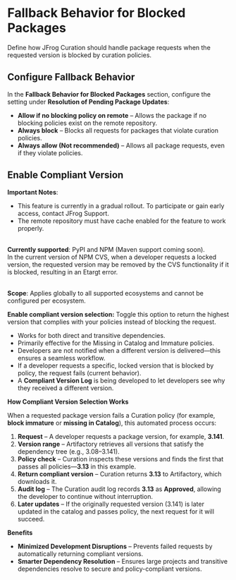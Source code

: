 # Fallback Behavior for Blocked Packages

Define how JFrog Curation should handle package requests when the requested version is blocked by curation policies.

## Configure Fallback Behavior

In the **Fallback Behavior for Blocked Packages** section, configure the setting under **Resolution of Pending Package Updates**:

* **Allow if no blocking policy on remote** – Allows the package if no blocking policies exist on the remote repository.
* **Always block** – Blocks all requests for packages that violate curation policies.
* **Always allow (Not recommended)** – Allows all package requests, even if they violate policies.

## Enable Compliant Version

**Important Notes**:&#x20;

* This feature is currently in a gradual rollout. To participate or gain early access, contact JFrog Support.
* The remote repository must have cache enabled for the feature to work properly.

\
**Currently supported**: PyPI and NPM (Maven support coming soon).\
In the current version of NPM CVS, when a developer requests a locked version, the requested version may be removed by the CVS functionality if it is blocked, resulting in an Etargt error.

\
**Scope**: Applies globally to all supported ecosystems and cannot be configured per ecosystem.

**Enable compliant version selection:** Toggle this option to return the highest version that complies with your policies instead of blocking the request.

* Works for both direct and transitive dependencies.
* Primarily effective for the Missing in Catalog and Immature policies.
* Developers are not notified when a different version is delivered—this ensures a seamless workflow.
* If a developer requests a specific, locked version that is blocked by policy, the request fails (current behavior).
* A **Compliant Version Log** is being developed to let developers see why they received a different version.

**How Compliant Version Selection Works**

When a requested package version fails a Curation policy (for example, **block immature** or **missing in Catalog**), this automated process occurs:

1. **Request** – A developer requests a package version, for example, **3.141**.
2. **Version range** – Artifactory retrieves all versions that satisfy the dependency tree (e.g., 3.08–3.141).
3. **Policy check** – Curation inspects these versions and finds the first that passes all policies—**3.13** in this example.
4. **Return compliant version** – Curation returns **3.13** to Artifactory, which downloads it.
5. **Audit log** – The Curation audit log records **3.13** as **Approved**, allowing the developer to continue without interruption.
6. **Later updates** – If the originally requested version (3.141) is later updated in the catalog and passes policy, the next request for it will succeed.

**Benefits**

* **Minimized Development Disruptions** – Prevents failed requests by automatically returning compliant versions.
* **Smarter Dependency Resolution** – Ensures large projects and transitive dependencies resolve to secure and policy-compliant versions.
